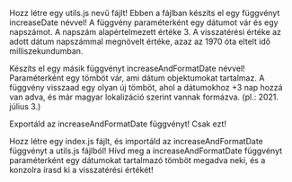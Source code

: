 Hozz létre egy utils.js nevű fájlt!
Ebben a fájlban készíts el egy függvényt increaseDate névvel!
A függvény paraméterként egy dátumot vár és egy napszámot. A napszám alapértelmezett értéke 3. A visszatérési értéke az adott dátum napszámmal megnövelt értéke, azaz az 1970 óta eltelt idő milliszekundumban.

Készíts el egy másik függvényt increaseAndFormatDate névvel! Paraméterként egy tömböt vár, ami dátum objektumokat tartalmaz.
A függvény visszaad egy olyan új tömböt, ahol a dátumokhoz +3 nap hozzá van adva, és már magyar lokalizáció szerint vannak formázva. (pl.: 2021. július 3.)

Exportáld az increaseAndFormatDate függvényt! Csak ezt!

Hozz létre egy index.js fájlt, és importáld az increaseAndFormatDate függvényt a utils.js fájlból!
Hívd meg a increaseAndFormatDate függvényt paraméterként egy dátumokat tartalmazó tömböt megadva neki, és a konzolra írasd ki a visszatérési értékét!